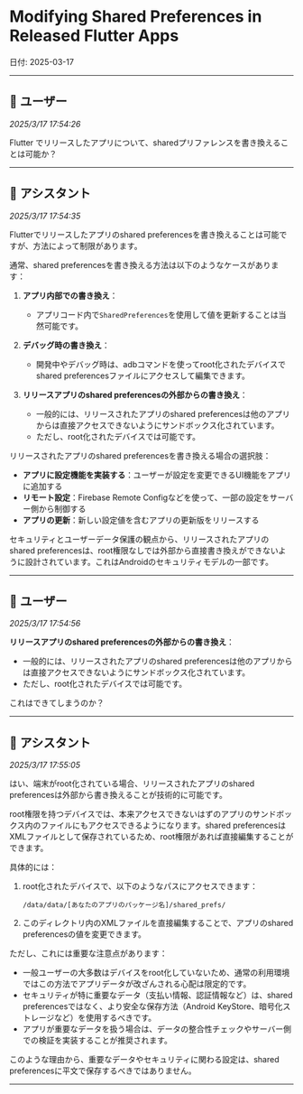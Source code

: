 # Modifying Shared Preferences in Released Flutter Apps

日付: 2025-03-17

---

## 👤 ユーザー
*2025/3/17 17:54:26*

Flutter でリリースしたアプリについて、sharedプリファレンスを書き換えることは可能か？

---

## 🤖 アシスタント
*2025/3/17 17:54:35*

Flutterでリリースしたアプリのshared preferencesを書き換えることは可能ですが、方法によって制限があります。

通常、shared preferencesを書き換える方法は以下のようなケースがあります：

1. **アプリ内部での書き換え**：
   - アプリコード内で`SharedPreferences`を使用して値を更新することは当然可能です。

2. **デバッグ時の書き換え**：
   - 開発中やデバッグ時は、adbコマンドを使ってroot化されたデバイスでshared preferencesファイルにアクセスして編集できます。

3. **リリースアプリのshared preferencesの外部からの書き換え**：
   - 一般的には、リリースされたアプリのshared preferencesは他のアプリからは直接アクセスできないようにサンドボックス化されています。
   - ただし、root化されたデバイスでは可能です。

リリースされたアプリのshared preferencesを書き換える場合の選択肢：

- **アプリに設定機能を実装する**：ユーザーが設定を変更できるUI機能をアプリに追加する
- **リモート設定**：Firebase Remote Configなどを使って、一部の設定をサーバー側から制御する
- **アプリの更新**：新しい設定値を含むアプリの更新版をリリースする

セキュリティとユーザーデータ保護の観点から、リリースされたアプリのshared preferencesは、root権限なしでは外部から直接書き換えができないように設計されています。これはAndroidのセキュリティモデルの一部です。

---

## 👤 ユーザー
*2025/3/17 17:54:56*

**リリースアプリのshared preferencesの外部からの書き換え**： 
* 一般的には、リリースされたアプリのshared preferencesは他のアプリからは直接アクセスできないようにサンドボックス化されています。
* ただし、root化されたデバイスでは可能です。

これはできてしまうのか？

---

## 🤖 アシスタント
*2025/3/17 17:55:05*

はい、端末がroot化されている場合、リリースされたアプリのshared preferencesは外部から書き換えることが技術的に可能です。

root権限を持つデバイスでは、本来アクセスできないはずのアプリのサンドボックス内のファイルにもアクセスできるようになります。shared preferencesはXMLファイルとして保存されているため、root権限があれば直接編集することができます。

具体的には：

1. root化されたデバイスで、以下のようなパスにアクセスできます：
   ```
   /data/data/[あなたのアプリのパッケージ名]/shared_prefs/
   ```

2. このディレクトリ内のXMLファイルを直接編集することで、アプリのshared preferencesの値を変更できます。

ただし、これには重要な注意点があります：

- 一般ユーザーの大多数はデバイスをroot化していないため、通常の利用環境ではこの方法でアプリデータが改ざんされる心配は限定的です。
- セキュリティが特に重要なデータ（支払い情報、認証情報など）は、shared preferencesではなく、より安全な保存方法（Android KeyStore、暗号化ストレージなど）を使用するべきです。
- アプリが重要なデータを扱う場合は、データの整合性チェックやサーバー側での検証を実装することが推奨されます。

このような理由から、重要なデータやセキュリティに関わる設定は、shared preferencesに平文で保存するべきではありません。

---

